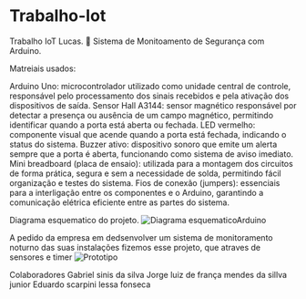 # Trabalho-Iot
Trabalho IoT Lucas. 
🚨 Sistema de Monitoamento de Segurança com Arduino.

Matreiais usados:

Arduino Uno: microcontrolador utilizado como unidade central de controle, responsável pelo processamento dos sinais recebidos e pela ativação dos dispositivos de saída.
Sensor Hall A3144: sensor magnético responsável por detectar a presença ou ausência de um campo magnético, permitindo identificar quando a porta está aberta ou fechada.
LED vermelho: componente visual que acende quando a porta está fechada, indicando o status do sistema.
Buzzer ativo: dispositivo sonoro que emite um alerta sempre que a porta é aberta, funcionando como sistema de aviso imediato.
Mini breadboard (placa de ensaio): utilizada para a montagem dos circuitos de forma prática, segura e sem a necessidade de solda, permitindo fácil organização e testes do sistema.
Fios de conexão (jumpers): essenciais para a interligação entre os componentes e o Arduino, garantindo a comunicação elétrica eficiente entre as partes do sistema.

Diagrama esquematico do projeto.
![Diagrama esquematicoArduino](https://github.com/user-attachments/assets/364f6f3b-ae68-4b62-9702-c044c7d255f7)

A pedido da empresa em dedsenvolver um sistema de monitoramento noturno das suas instalações fizemos esse projeto, que atraves de sensores e timer 
![Prototipo](https://github.com/user-attachments/assets/2b33848f-1434-4978-b54c-3577bb666950)



Colaboradores 
Gabriel sinis da silva 
Jorge luiz  de frança mendes da sillva junior
Eduardo scarpini lessa fonseca

